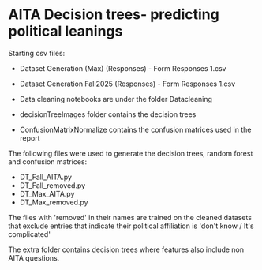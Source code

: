 # AITA Decision trees- predicting political leanings
Starting csv files: 
- Dataset Generation (Max) (Responses) - Form Responses 1.csv
- Dataset Generation Fall2025 (Responses) - Form Responses 1.csv

- Data cleaning notebooks are under the folder Datacleaning
- decisionTreeImages folder contains the decision trees
- ConfusionMatrixNormalize contains the confusion matrices used in the report

The following files were used to generate the decision trees, random forest and confusion matrices:
- DT_Fall_AITA.py
- DT_Fall_removed.py
- DT_Max_AITA.py
- DT_Max_removed.py

The files with 'removed' in their names are trained on the  cleaned datasets that exclude entries that indicate their political affiliation is 'don't know / It's complicated'

The extra folder contains decision trees where features also include non AITA questions.
